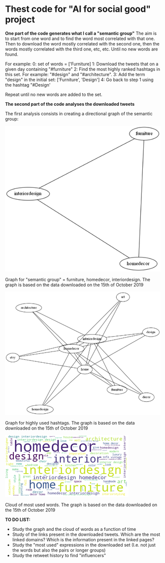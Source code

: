 # Thest code for "AI for social good" project

**One part of the code generates what I call a "semantic group"**
The aim is to start from one word and to find the word most correlated with that one.
Then to download the word mostly correlated with the second one, then the words mostly correlated with the third one, etc, etc.
Until no new words are found.

For example:
0: set of words = ['Furniture]
1: Download the tweets that on a given day containing "#furniture"
2: Find the most highly ranked hashtags in this set. For example: "#design" and "#architecture".
3: Add the term "design" in the initial set: ['Furniture', 'Design']
4: Go back to step 1 using the hashtag "#Design'

Repeat until no new words are added to the set.

**The second part of the code analyses the downloaded tweets**
<p>
The first analysis consists in creating a directional graph of the semantic group:

![](https://github.com/ecancellieri/My_twitter_apps/blob/master/creating_semantic_group/graph_0.1.png)
<p>
Graph for "semantic group" = furniture, homedecor, interiordesign. The graph is based on the data downloaded on the 15th of October 2019

![](https://github.com/ecancellieri/My_twitter_apps/blob/master/creating_semantic_group/graph_0.2.png)
<p>
Graph for highly used hashtags. The graph is based on the data downloaded on the 15th of October 2019

![](https://github.com/ecancellieri/My_twitter_apps/blob/master/creating_semantic_group/cloud_of_words_0.1.png)
<p>
Cloud of most used words. The graph is based on the data downloaded on the 15th of October 2019


**TO DO LIST:**
- Study the graph and the cloud of words as a function of time
- Study of the links present in the downloaded tweets. Which are the most linked domains? Which is the information present in the linked pages?
- Study the "most used" expressions in the downloaded set (I.e. not just the words but also the pairs or longer groups)
- Study the retweet history to find "influencers"
